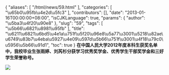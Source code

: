{
    "aliases": [
        "/html/news/59.html"
    ],
    "categories": [
        "\u65b0\u95fb\u4e2d\u5fc3"
    ],
    "contributors": [],
    "date": "2013-01-16T00:00:00+08:00",
    "isCJKLanguage": true,
    "params": {
        "author": "\u5ba3\u4f20\u90e8"
    },
    "slug": "59",
    "tags": [
        "\u5b66\u6821\u8981\u95fb"
    ],
    "title": "\u6211\u6821\u6bd5\u4e1a\u751f\u5f20\u96e8\u5a77\u3001\u5218\u82ae\u6749\u83b7\u4eba\u5927\u4e09\u597d\u5b66\u751f\u3001\u4f18\u79c0\u5956\u5b66\u91d1",
    "toc": true
}
**在中国人民大学2012年度本科生获奖名单中，我校毕业生张雨婷、刘芮杉分获学习优秀奖学金、优秀学生干部奖学金和三好学生荣誉称号。**

**![](https://cdn.tfls.online/mirror/full/9f6530cd3d13b739a90c74504b8c4c817350825e.jpg)**

